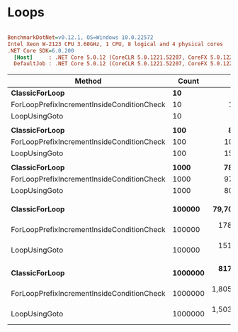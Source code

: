 # Loops

``` ini

BenchmarkDotNet=v0.12.1, OS=Windows 10.0.22572
Intel Xeon W-2123 CPU 3.60GHz, 1 CPU, 8 logical and 4 physical cores
.NET Core SDK=6.0.200
  [Host]     : .NET Core 5.0.12 (CoreCLR 5.0.1221.52207, CoreFX 5.0.1221.52207), X64 RyuJIT
  DefaultJob : .NET Core 5.0.12 (CoreCLR 5.0.1221.52207, CoreFX 5.0.1221.52207), X64 RyuJIT


```
|                                     Method |   Count |             Mean |          Error |         StdDev | Ratio | RatioSD |
|------------------------------------------- |-------- |-----------------:|---------------:|---------------:|------:|--------:|
|                             **ClassicForLoop** |      **10** |         **8.731 ns** |      **0.2054 ns** |      **0.2671 ns** |  **1.00** |    **0.00** |
| ForLoopPrefixIncrementInsideConditionCheck |      10 |        10.785 ns |      0.2516 ns |      0.4663 ns |  1.23 |    0.07 |
|                              LoopUsingGoto |      10 |         9.616 ns |      0.2255 ns |      0.4008 ns |  1.10 |    0.06 |
|                                            |         |                  |                |                |       |         |
|                             **ClassicForLoop** |     **100** |        **86.830 ns** |      **1.7383 ns** |      **2.6018 ns** |  **1.00** |    **0.00** |
| ForLoopPrefixIncrementInsideConditionCheck |     100 |       107.310 ns |      1.8257 ns |      1.8748 ns |  1.24 |    0.04 |
|                              LoopUsingGoto |     100 |       157.247 ns |      2.7163 ns |      2.4079 ns |  1.81 |    0.07 |
|                                            |         |                  |                |                |       |         |
|                             **ClassicForLoop** |    **1000** |       **786.161 ns** |     **15.3237 ns** |     **15.0499 ns** |  **1.00** |    **0.00** |
| ForLoopPrefixIncrementInsideConditionCheck |    1000 |       978.473 ns |     19.4778 ns |     23.9205 ns |  1.24 |    0.04 |
|                              LoopUsingGoto |    1000 |       801.580 ns |     15.4080 ns |     20.0348 ns |  1.02 |    0.04 |
|                                            |         |                  |                |                |       |         |
|                             **ClassicForLoop** |  **100000** |    **79,702.335 ns** |  **1,587.7649 ns** |  **3,243.3829 ns** |  **1.00** |    **0.00** |
| ForLoopPrefixIncrementInsideConditionCheck |  100000 |   178,610.748 ns |  3,474.3452 ns |  3,567.8967 ns |  2.26 |    0.09 |
|                              LoopUsingGoto |  100000 |   151,367.787 ns |  2,978.5330 ns |  4,458.1279 ns |  1.91 |    0.10 |
|                                            |         |                  |                |                |       |         |
|                             **ClassicForLoop** | **1000000** |   **817,357.767 ns** | **15,843.6136 ns** | **42,015.0157 ns** |  **1.00** |    **0.00** |
| ForLoopPrefixIncrementInsideConditionCheck | 1000000 | 1,805,332.227 ns | 34,141.1744 ns | 35,060.4725 ns |  2.16 |    0.14 |
|                              LoopUsingGoto | 1000000 | 1,503,236.119 ns | 26,897.5687 ns | 23,843.9940 ns |  1.78 |    0.10 |
